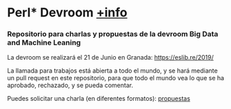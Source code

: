 # Perl* Devroom [+info](https://github.com/eslibre/charlas/blob/master/devrooms/perl.md)

### Repositorio para charlas y propuestas de la devroom Big Data and Machine Leaning 

La devroom se realizará el 21 de Junio en Granada: https://eslib.re/2019/

La llamada para trabajos está abierta a todo el mundo, y se hará mediante un pull request en este repositorio, para que todo el mundo vea lo que se ha aprobado, rechazado, y se pueda comentar.

Puedes solicitar una charla (en diferentes formatos): [propuestas](propuestas)
